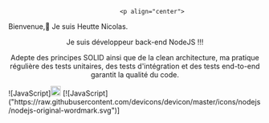                                   <p align="center">
Bienvenue,👋
Je suis Heutte Nicolas.
  
</p>                                        
<p align="center">
Je suis développeur back-end NodeJS !!!
</p>


<p align="center">
Adepte des principes SOLID ainsi que de la clean architecture, ma pratique régulière des tests unitaires, des tests d'intégration et des tests end-to-end garantit la qualité du code. 
</p>
![JavaScript]<img src="[URL_DE_L_ICONE](https://raw.githubusercontent.com/devicons/devicon/master/icons/nodejs/nodejs-original-wordmark.svg)" alt="JavaScript" width="20" height="20"/>
[![JavaScript]("https://raw.githubusercontent.com/devicons/devicon/master/icons/nodejs/nodejs-original-wordmark.svg")]


   
